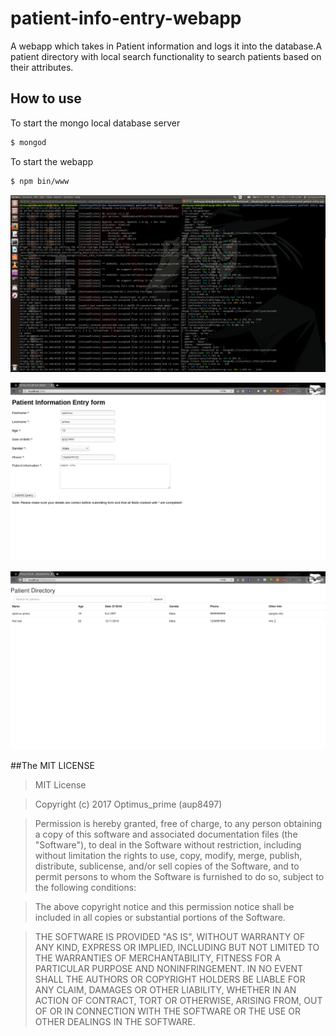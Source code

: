 # patient-info-entry-webapp
A webapp which takes in Patient information and logs it into the database.A patient directory with local search functionality to search patients based on their attributes.

## How to use

To start the mongo local database server
```bash
$ mongod
```
To start the webapp
```bash
$ npm bin/www
```

![alt tag](https://github.com/aup8497/patient-info-entry-webapp/blob/master/patient-entry-firstScreen.png)

[id2]: https://github.com/aup8497/patient-info-entry-webapp/blob/master/patientEntryFirstScreen.png
![alt text][id2]

[id3]: https://github.com/aup8497/patient-info-entry-webapp/blob/master/patient-info-secondScreen.png
![alt text][id3]
 

##The MIT LICENSE

>MIT License

>Copyright (c) 2017 Optimus_prime (aup8497)

>Permission is hereby granted, free of charge, to any person obtaining a copy
of this software and associated documentation files (the "Software"), to deal
in the Software without restriction, including without limitation the rights
to use, copy, modify, merge, publish, distribute, sublicense, and/or sell
copies of the Software, and to permit persons to whom the Software is
furnished to do so, subject to the following conditions:

>The above copyright notice and this permission notice shall be included in all
copies or substantial portions of the Software.

>THE SOFTWARE IS PROVIDED "AS IS", WITHOUT WARRANTY OF ANY KIND, EXPRESS OR
IMPLIED, INCLUDING BUT NOT LIMITED TO THE WARRANTIES OF MERCHANTABILITY,
FITNESS FOR A PARTICULAR PURPOSE AND NONINFRINGEMENT. IN NO EVENT SHALL THE
AUTHORS OR COPYRIGHT HOLDERS BE LIABLE FOR ANY CLAIM, DAMAGES OR OTHER
LIABILITY, WHETHER IN AN ACTION OF CONTRACT, TORT OR OTHERWISE, ARISING FROM,
OUT OF OR IN CONNECTION WITH THE SOFTWARE OR THE USE OR OTHER DEALINGS IN THE
SOFTWARE.
